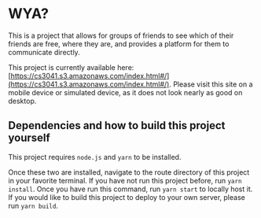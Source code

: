# WYA?

This is a project that allows for groups of friends to see which of their friends are free, where they are, and provides a platform for them to communicate directly.

This project is currently available here: [https://cs3041.s3.amazonaws.com/index.html#/](https://cs3041.s3.amazonaws.com/index.html#/). Please visit this site on a mobile device or simulated device, as it does not look nearly as good on desktop. 

## Dependencies and how to build this project yourself

This project requires `node.js` and `yarn` to be installed.

Once these two are installed, navigate to the route directory of this project in your favorite terminal.
If you have not run this project before, run `yarn install`. Once you have run this command, run `yarn start` to locally host it. If you would like to build this project to deploy to your own server, please run `yarn build`.